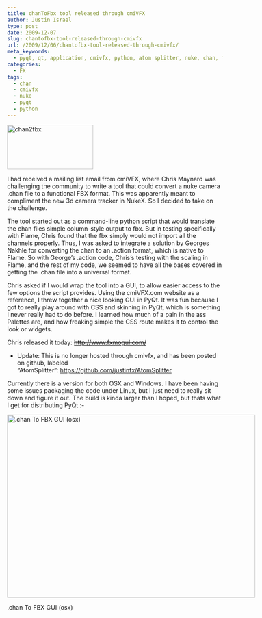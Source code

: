 ```yaml
---
title: chanToFbx tool released through cmiVFX
author: Justin Israel
type: post
date: 2009-12-07
slug: chantofbx-tool-released-through-cmivfx
url: /2009/12/06/chantofbx-tool-released-through-cmivfx/
meta_keywords:
  - pyqt, qt, application, cmivfx, python, atom splitter, nuke, chan, fbx, flame, action, camera
categories:
  - FX
tags:
  - chan
  - cmivfx
  - nuke
  - pyqt
  - python
---
```

<img class="alignnone size-full wp-image-39" title="chan2fbx" src="/uploads/2009/12/chan2fbx.jpg" alt="chan2fbx" width="201" height="104" />

I had received a mailing list email from cmiVFX, where Chris Maynard was challenging the community to write a tool that could convert a nuke camera .chan file to a functional FBX format. This was apparently meant to compliment the new 3d camera tracker in NukeX. So I decided to take on the challenge.

<!--more-->

The tool started out as a command-line python script that would translate the chan files simple column-style output to fbx. But in testing specifically with Flame, Chris found that the fbx simply would not import all the channels properly. Thus, I was asked to integrate a solution by Georges Nakhle for converting the chan to an .action format, which is native to Flame. So with George&#8217;s .action code, Chris&#8217;s testing with the scaling in Flame, and the rest of my code, we seemed to have all the bases covered in getting the .chan file into a universal format.

Chris asked if I would wrap the tool into a GUI, to allow easier access to the few options the script provides. Using the cmiVFX.com website as a reference, I threw together a nice looking GUI in PyQt. It was fun because I got to really play around with CSS and skinning in PyQt, which is something I never really had to do before. I learned how much of a pain in the ass Palettes are, and how freaking simple the CSS route makes it to control the look or widgets.

Chris released it today: <del><a title="http://www.fxmogul.com/" href="http://www.fxmogul.com/" target="_blank" class="broken_link">http://www.fxmogul.com/</a></del>

* Update: This is no longer hosted through cmivfx, and has been posted on github, labeled &#8220;AtomSplitter&#8221;: <https://github.com/justinfx/AtomSplitter>

Currently there is a version for both OSX and Windows. I have been having some issues packaging the code under Linux, but I just need to really sit down and figure it out. The build is kinda larger than I hoped, but thats what I get for distributing PyQt <img src="http://justinfx.com/wp-includes/images/smilies/simple-smile.png" alt=":-)" class="wp-smiley" style="height: 1em; max-height: 1em;" />

<div id="attachment_41" style="width: 590px" class="wp-caption alignnone">
  <img class="size-full wp-image-41" title="chan2FBX_screen" src="/uploads/2009/12/chan2FBX_screen.jpg" alt=".chan To FBX GUI (osx)" width="580" height="428" />
  
  <p class="wp-caption-text">
    .chan To FBX GUI (osx)
  </p>
</div>
